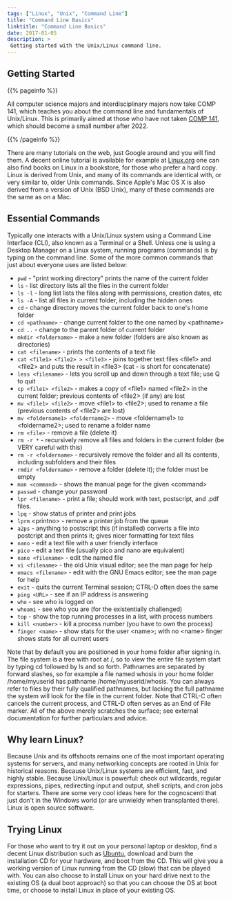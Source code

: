 ```yaml
---
tags: ["Linux", "Unix", "Command Line"]
title: "Command Line Basics"
linktitle: "Command Line Basics"
date: 2017-01-05
description: >
 Getting started with the Unix/Linux command line. 
---
```


## Getting Started

{{% pageinfo %}}

All computer science majors and interdisciplinary majors now take COMP 141, which teaches you about the command line and fundamentals of Unix/Linux.
This is primarily aimed at those who have not taken [COMP 141](https://academics.cs.luc.edu/courses/comp141.html), which should become a small number after 2022.

{{% /pageinfo %}}

There are many tutorials on the web, just Google around and you will
find them. A decent online tutorial is available for example at
[Linux.org](http://www.linux.org/lessons/beginner/toc.html) one can also
find books on Linux in a bookstore, for those who prefer a hard copy.
Linux is derived from Unix, and many of its commands are identical with,
or very similar to, older Unix commands. Since Apple\'s Mac OS X is also
derived from a version of Unix (BSD Unix), many of these commands are
the same as on a Mac.

## Essential Commands

Typically one interacts with a Unix/Linux system using a Command Line
Interface (CLI), also known as a Terminal or a Shell. Unless one is
using a Desktop Manager on a Linux system, running programs (commands)
is by typing on the command line. Some of the more common commands that
just about everyone uses are listed below:

-   `pwd` - \"print working directory\" prints the name of the current
    folder
-   `ls` - list directory lists all the files in the current folder
-   `ls -l` - long list lists the files along with permissions, creation
    dates, etc
-   `ls -A` - list all files in current folder, including the hidden
    ones
-   `cd` - change directory moves the current folder back to one\'s home
    folder
-   `cd <pathname>` - change current folder to the one named by
    \<pathname>
-   `cd ..` - change to the parent folder of current folder
-   `mkdir <foldername>` - make a new folder (folders are also known as
    directories)
-   `cat <filename>` - prints the contents of a text file
-   `cat <file1> <file2> > <file3>` - joins together text files \<file1>
    and \<file2> and puts the result in \<file3> (cat - is short for
    concatenate)
-   `less <filename>` - lets you scroll up and down through a text file;
    use Q to quit
-   `cp <file1> <file2>` - makes a copy of \<file1> named \<file2> in
    the current folder; previous contents of \<file2> (if any) are lost
-   `mv <file1> <file2>` - move \<file1> to \<file2>; used to rename a
    file (previous contents of \<file2> are lost)
-   `mv <foldername1> <foldername2>` - move \<foldername1> to
    \<foldername2>; used to rename a folder name
-   `rm <file>` - remove a file (delete it)
-   `rm -r *` - recursively remove all files and folders in the current
    folder (be VERY careful with this)
-   `rm -r <foldername>` - recursively remove the folder and all its
    contents, including subfolders and their files
-   `rmdir <foldername>` - remove a folder (delete it); the folder must
    be empty
-   `man <command>` - shows the manual page for the given \<command>
-   `passwd` - change your password
-   `lpr <filename>` - print a file; should work with text, postscript,
    and .pdf files.
-   `lpq` - show status of printer and print jobs
-   `lprm` \<printno> - remove a printer job from the queue
-   `a2ps` - anything to postscript this (if installed) converts a file
    into postcript and then prints it; gives nicer formatting for text
    files
-   `nano` - edit a text file with a user friendly interface
-   `pico` - edit a text file (usually pico and nano are equivalent)
-   `nano <filename>` - edit the named file
-   `vi <filename>` - the old Unix visual editor; see the man page for
    help
-   `emacs <filename>` - edit with the GNU Emacs editor; see the man
    page for help
-   `exit` - quits the current Terminal session; CTRL-D often does the
    same
-   `ping <URL>` - see if an IP address is answering
-   `who` - see who is logged on
-   `whoami` - see who you are (for the existentially challenged)
-   `top` - show the top running processes in a list, with process
    numbers
-   `kill <number>` - kill a process number (you have to own the
    process)
-   `finger <name>` - show stats for the user \<name>; with no \<name>
    finger shows stats for all current users

Note that by default you are positioned in your home folder after
signing in. The file system is a tree with root at /, so to view the
entire file system start by typing cd followed by ls and so forth.
Pathnames are separated by forward slashes, so for example a file named
whosis in your home folder /home/myuserid has pathname
/home/myuserid/whosis. You can always refer to files by their fully
qualified pathnames, but lacking the full pathname the system will look
for the file in the current folder. Note that CTRL-C often cancels the
current process, and CTRL-D often serves as an End of File marker. All
of the above merely scratches the surface; see external documentation
for further particulars and advice.

## Why learn Linux?

Because Unix and its offshoots remains one of the most important
operating systems for servers, and many networking concepts are rooted
in Unix for historical reasons. Because Unix/Linux systems are
efficient, fast, and highly stable. Because Unix/Linux is powerful:
check out wildcards, regular expressions, pipes, redirecting input and
output, shell scripts, and cron jobs for starters. There are some very
cool ideas here for the cognoscenti that just don\'t in the Windows
world (or are unwieldy when transplanted there). Linux is open source
software.

## Trying Linux

For those who want to try it out on your personal laptop or desktop,
find a decent Linux distribution such as
[Ubuntu](http://www.ubuntu.com/), download and burn the installation CD
for your hardware, and boot from the CD. This will give you a working
version of Linux running from the CD (slow) that can be played with. You
can also choose to install Linux on your hard drive next to the existing
OS (a dual boot approach) so that you can choose the OS at boot time, or
choose to install Linux in place of your existing OS.
